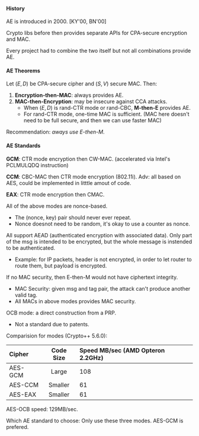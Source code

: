 #### History

AE is introduced in 2000. [KY'00, BN'00]

Crypto libs before then provides separate APIs for CPA-secure encryption and MAC.

Every project had to combine the two itself but not all combinations provide AE.



#### AE Theorems

Let $(E, D)$ be CPA-secure cipher and $(S, V)$ secure MAC. Then:

1. **Encryption-then-MAC**: always provides AE.
2. **MAC-then-Encryption**: may be insecure against CCA attacks.
   * When $(E, D)$ is rand-CTR mode or rand-CBC, **M-then-E** provides AE.
   * For rand-CTR mode, one-time MAC is sufficient. (MAC here doesn't need to be full secure, and then we can use faster MAC)



Recommendation: *aways use E-then-M*.



#### AE Standards

**GCM**: CTR mode encryption then CW-MAC. (accelerated via Intel's PCLMULQDQ instruction)

**CCM**: CBC-MAC then CTR mode encryption (802.11i). Adv: all based on AES, could be implemented in litttle amout of code.

**EAX**: CTR mode encryption then CMAC.



All of the above modes are nonce-based.

* The (nonce, key) pair should never ever repeat.
* Nonce doesnot need to be random, it's okay to use a counter as nonce.



All support AEAD (authenticated encryption with associated data). Only part of the msg is intended to be encrypted, but the whole message is instended to be authenticated.

* Example: for IP packets, header is not encrypted, in order to let router to route them, but payload is encrypted.



If no MAC security, then E-then-M would not have ciphertext integrity.

* MAC Security: given msg and tag pair, the attack can't produce another valid tag. 
* All MACs in above modes provides MAC security.



OCB mode: a direct construction from a PRP.

* Not a standard due to patents.



Comparision for modes (Crypto++ 5.6.0):

| Cipher  | Code Size | Speed MB/sec (AMD Opteron 2.2GHz) |
| :------ | :-------: | :-------------------------------- |
| AES-GCM |   Large   | 108                               |
| AES-CCM |  Smaller  | 61                                |
| AES-EAX |  Smaller  | 61                                |

AES-OCB speed: 129MB/sec.



Which AE standard to choose: Only use these three modes. AES-GCM is prefered.